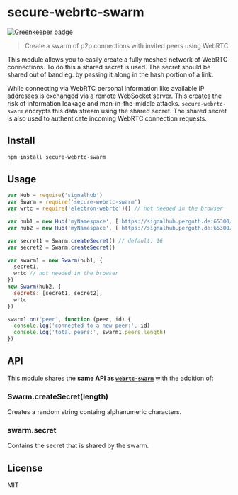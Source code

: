 # secure-webrtc-swarm

[![Greenkeeper badge](https://badges.greenkeeper.io/perguth/secure-webrtc-swarm.svg)](https://greenkeeper.io/)

> Create a swarm of p2p connections with invited peers using WebRTC.

This module allows you to easily create a fully meshed network of WebRTC connections. To do this a shared secret is used. The secret should be shared out of band eg. by passing it along in the hash portion of a link.

While connecting via WebRTC personal information like available IP addresses is exchanged via a remote WebSocket server. This creates the risk of information leakage and man-in-the-middle attacks. `secure-webrtc-swarm` encrypts this data stream using the shared secret. The shared secret is also used to authenticate incoming WebRTC connection requests.

## Install

```sh
npm install secure-webrtc-swarm
```

## Usage

```js
var Hub = require('signalhub')
var Swarm = require('secure-webrtc-swarm')
var wrtc = require('electron-webrtc')() // not needed in the browser

var hub1 = new Hub('myNamespace', ['https://signalhub.perguth.de:65300/'])
var hub2 = new Hub('myNamespace', ['https://signalhub.perguth.de:65300/'])

var secret1 = Swarm.createSecret() // default: 16
var secret2 = Swarm.createSecret()

var swarm1 = new Swarm(hub1, {
  secret1,
  wrtc // not needed in the browser
})
new Swarm(hub2, {
  secrets: [secret1, secret2],
  wrtc
})

swarm1.on('peer', function (peer, id) {
  console.log('connected to a new peer:', id)
  console.log('total peers:', swarm1.peers.length)
})
```

## API

This module shares the **same API as [`webrtc-swarm`](https://github.com/mafintosh/webrtc-swarm#api)** with the addition of:

### Swarm.createSecret(length)

Creates a random string containg alphanumeric characters.

### swarm.secret

Contains the secret that is shared by the swarm.

## License

MIT
